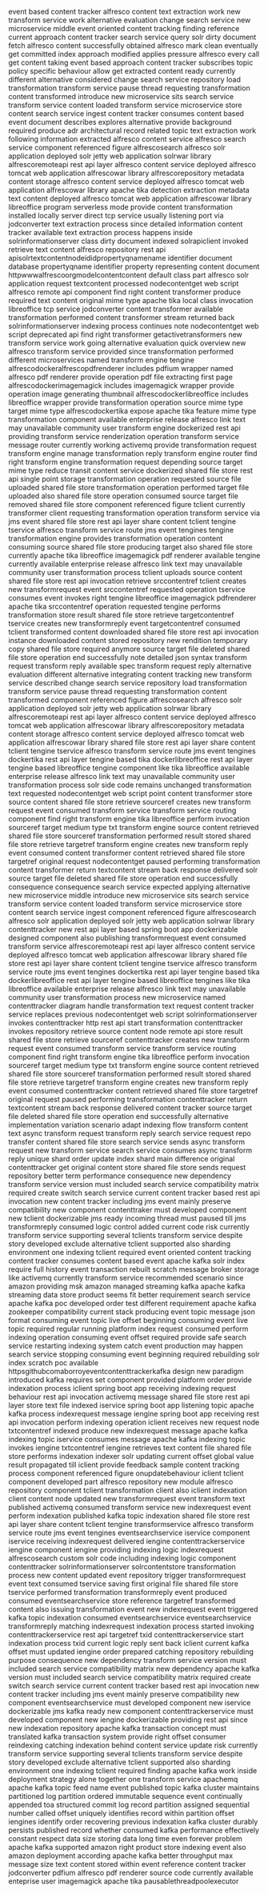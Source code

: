 event based content tracker alfresco content text extraction work new transform service work alternative evaluation change search service new microservice middle event oriented content tracking finding reference current approach content tracker search service query solr dirty document fetch alfresco content successfully obtained alfresco mark clean eventually get committed index approach modified applies pressure alfresco every call get content taking event based approach content tracker subscribes topic policy specific behaviour allow get extracted content ready currently different alternative considered change search service repository load transformation transform service pause thread requesting transformation content transformed introduce new microservice sits search service transform service content loaded transform service microservice store content search service ingest content tracker consumes content based event document describes explores alternative provide background required produce adr architectural record related topic text extraction work following information extracted alfresco content service alfresco search service component referenced figure alfrescosearch alfresco solr application deployed solr jetty web application solrwar library alfrescoremoteapi rest api layer alfresco content service deployed alfresco tomcat web application alfrescowar library alfrescorepository metadata content storage alfresco content service deployed alfresco tomcat web application alfrescowar library apache tika detection extraction metadata text content deployed alfresco tomcat web application alfrescowar library libreoffice program serverless mode provide content transformation installed locally server direct tcp service usually listening port via jodconverter text extraction process since detailed information content tracker available text extraction process happens inside solrinformationserver class dirty document indexed solrapiclient invoked retrieve text content alfresco repository rest api apisolrtextcontentnodeididpropertyqnamename identifier document database propertyqname identifier property representing content document httpwwwalfrescoorgmodelcontentcontent default class part alfresco solr application request textcontent processed nodecontentget web script alfresco remote api component find right content transformer produce required text content original mime type apache tika local class invocation libreoffice tcp service jodconverter content transformer available transformation performed content transformer stream returned back solrinformationserver indexing process continues note nodecontentget web script deprecated api find right transformer getactivetransformers new transform service work going alternative evaluation quick overview new alfresco transform service provided since transformation performed different microservices named transform engine tengine alfrescodockeralfrescopdfrenderer includes pdfium wrapper named alfresco pdf renderer provide operation pdf file extracting first page alfrescodockerimagemagick includes imagemagick wrapper provide operation image generating thumbnail alfrescodockerlibreoffice includes libreoffice wrapper provide transformation operation source mime type target mime type alfrescodockertika expose apache tika feature mime type transformation component available enterprise release alfresco link text may unavailable community user transform engine dockerized rest api providing transform service renderization operation transform service message router currently working activemq provide transformation request transform engine manage transformation reply transform engine router find right transform engine transformation request depending source target mime type reduce transit content service dockerized shared file store rest api single point storage transformation operation requested source file uploaded shared file store transformation operation performed target file uploaded also shared file store operation consumed source target file removed shared file store component referenced figure tclient currently transformer client requesting transformation operation transform service via jms event shared file store rest api layer share content tclient tengine tservice alfresco transform service route jms event tengines tengine transformation engine provides transformation operation content consuming source shared file store producing target also shared file store currently apache tika libreoffice imagemagick pdf renderer available tengine currently available enterprise release alfresco link text may unavailable community user transformation process tclient uploads source content shared file store rest api invocation retrieve srccontentref tclient creates new transformrequest event srccontentref requested operation tservice consumes event invokes right tengine libreoffice imagemagick pdfrenderer apache tika srccontentref operation requested tengine performs transformation store result shared file store retrieve targetcontentref tservice creates new transformreply event targetcontentref consumed tclient transformed content downloaded shared file store rest api invocation instance downloaded content stored repository new rendition temporary copy shared file store required anymore source target file deleted shared file store operation end successfully note detailed json syntax transform request transform reply available spec transform request reply alternative evaluation different alternative integrating content tracking new transform service described change search service repository load transformation transform service pause thread requesting transformation content transformed component referenced figure alfrescosearch alfresco solr application deployed solr jetty web application solrwar library alfrescoremoteapi rest api layer alfresco content service deployed alfresco tomcat web application alfrescowar library alfrescorepository metadata content storage alfresco content service deployed alfresco tomcat web application alfrescowar library shared file store rest api layer share content tclient tengine tservice alfresco transform service route jms event tengines dockertika rest api layer tengine based tika dockerlibreoffice rest api layer tengine based libreoffice tengine component like tika libreoffice available enterprise release alfresco link text may unavailable community user transformation process solr side code remains unchanged transformation text requested nodecontentget web script point content transformer store source content shared file store retrieve sourceref creates new transform request event consumed transform service transform service routing component find right transform engine tika libreoffice perform invocation sourceref target medium type txt transform engine source content retrieved shared file store sourceref transformation performed result stored shared file store retrieve targetref transform engine creates new transform reply event consumed content transformer content retrieved shared file store targetref original request nodecontentget paused performing transformation content transformer return textcontent stream back response delivered solr source target file deleted shared file store operation end successfully consequence consequence search service expected applying alternative new microservice middle introduce new microservice sits search service transform service content loaded transform service microservice store content search service ingest component referenced figure alfrescosearch alfresco solr application deployed solr jetty web application solrwar library contenttracker new rest api layer based spring boot app dockerizable designed component also publishing transformrequest event consumed transform service alfrescoremoteapi rest api layer alfresco content service deployed alfresco tomcat web application alfrescowar library shared file store rest api layer share content tclient tengine tservice alfresco transform service route jms event tengines dockertika rest api layer tengine based tika dockerlibreoffice rest api layer tengine based libreoffice tengines like tika libreoffice available enterprise release alfresco link text may unavailable community user transformation process new microservice named contenttracker diagram handle transformation text request content tracker service replaces previous nodecontentget web script solrinformationserver invokes contenttracker http rest api start transformation contenttracker invokes repository retrieve source content node remote api store result shared file store retrieve sourceref contenttracker creates new transform request event consumed transform service transform service routing component find right transform engine tika libreoffice perform invocation sourceref target medium type txt transform engine source content retrieved shared file store sourceref transformation performed result stored shared file store retrieve targetref transform engine creates new transform reply event consumed contenttracker content retrieved shared file store targetref original request paused performing transformation contenttracker return textcontent stream back response delivered content tracker source target file deleted shared file store operation end successfully alternative implementation variation scenario adapt indexing flow transform content text async transform request transform reply search service request repo transfer content shared file store search service sends async transform request new transform service search service consumes async transform reply unique shard order update index shard main difference original contenttracker get original content store shared file store sends request repository better term performance consequence new dependency transform service version must included search service compatibility matrix required create switch search service current content tracker based rest api invocation new content tracker including jms event mainly preserve compatibility new component contenttraker must developed component new tclient dockerizable jms ready incoming thread must paused till jms transformreply consumed logic control added current code risk currently transform service supporting several tclients transform service despite story developed exclude alternative tclient supported also sharding environment one indexing tclient required event oriented content tracking content tracker consumes content based event apache kafka solr index require full history event transaction rebuilt scratch message broker storage like activemq currently transform service recommended scenario since amazon providing msk amazon managed streaming kafka apache kafka streaming data store product seems fit better requirement search service apache kafka poc developed order test different requirement apache kafka zookeeper compatibility current stack producing event topic message json format consuming event topic live offset beginning consuming event live topic required regular running platform index request consumed perform indexing operation consuming event offset required provide safe search service restarting indexing system catch event production may happen search service stopping consuming event beginning required rebuilding solr index scratch poc available httpsgithubcomaborroyeventcontenttrackerkafka design new paradigm introduced kafka requires set component provided platform order provide indexation process iclient spring boot app receiving indexing request behaviour rest api invocation activemq message shared file store rest api layer store text file indexed iservice spring boot app listening topic apache kafka process indexrequest message iengine spring boot app receiving rest api invocation perform indexing operation iclient receives new request node txtcontentref indexed produce new indexrequest message apache kafka indexing topic iservice consumes message apache kafka indexing topic invokes iengine txtcontentref iengine retrieves text content file shared file store performs indexation indexer solr updating current offset global value result propagated till iclient provide feedback sample content tracking process component referenced figure onupdatebehaviour iclient tclient component developed part alfresco repository new module alfresco repository component tclient transformation client also iclient indexation client content node updated new transformrequest event transform text published activemq consumed transform service new indexrequest event perform indexation published kafka topic indexation shared file store rest api layer share content tclient tengine transformservice alfresco transform service route jms event tengines eventsearchservice iservice component iservice receiving indexrequest delivered iengine contenttrackerservice iengine component iengine providing indexing logic indexrequest alfrescosearch custom solr code including indexing logic component contenttracker solrinformationserver solrcontentstore transformation process new content updated event repository trigger transformrequest event text consumed tservice saving first original file shared file store tservice performed transformation transformreply event produced consumed eventsearchservice store reference targetref transformed content also issuing transformation event new indexrequest event triggered kafka topic indexation consumed eventsearchservice eventsearchservice transformreply matching indexrequest indexation process started invoking contenttrackerservice rest api targetref txid contenttrackerservice start indexation process txid current logic reply sent back iclient current kafka offset must updated iengine order prepared catching repository rebuilding purpose consequence new dependency transform service version must included search service compatibility matrix new dependency apache kafka version must included search service compatibility matrix required create switch search service current content tracker based rest api invocation new content tracker including jms event mainly preserve compatibility new component eventsearchservice must developed component new iservice dockerizable jms kafka ready new component contenttrackerservice must developed component new iengine dockerizable providing rest api since new indexation repository apache kafka transaction concept must translated kafka transaction system provide right offset consumer reindexing catching indexation behind content service update risk currently transform service supporting several tclients transform service despite story developed exclude alternative tclient supported also sharding environment one indexing tclient required finding apache kafka work inside deployment strategy alone together one transform service apachemq apache kafka topic feed name event published topic kafka cluster maintains partitioned log partition ordered immutable sequence event continually appended toa structured commit log record partition assigned sequential number called offset uniquely identifies record within partition offset iengines identify order recovering previous indexation kafka cluster durably persists published record whether consumed kafka performance effectively constant respect data size storing data long time even forever problem apache kafka supported amazon right product store indexing event also amazon deployment according apache kafka better throughput max message size text content stored within event reference content tracker jodconverter pdfium alfresco pdf renderer source code currently available enteprise user imagemagick apache tika pausablethreadpoolexecutor